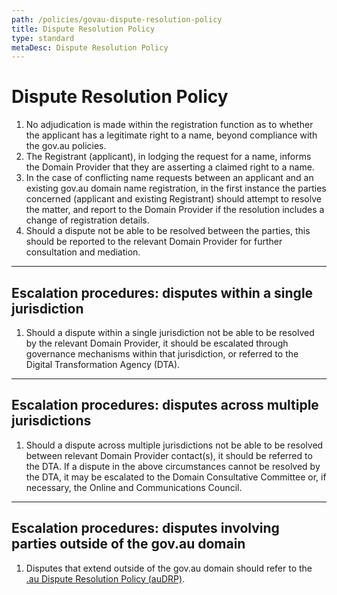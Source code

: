 ```yaml
---
path: /policies/govau-dispute-resolution-policy
title: Dispute Resolution Policy
type: standard
metaDesc: Dispute Resolution Policy
---
```

<div class="container-fluid">
  <div class="row">

  # Dispute Resolution Policy

1. No adjudication is made within the registration function as to whether the applicant has a legitimate right to a name, beyond compliance with the gov.au policies.
2. The Registrant (applicant), in lodging the request for a name, informs the Domain Provider that they are asserting a claimed right to a name.
3. In the case of conflicting name requests between an applicant and an existing gov.au domain name registration, in the first instance the parties concerned (applicant and existing Registrant) should attempt to resolve the matter, and report to the Domain Provider if the resolution includes a change of registration details.
4. Should a dispute not be able to be resolved between the parties, this should be reported to the relevant Domain Provider for further consultation and mediation.

-----------------------------------------

## Escalation procedures: disputes within a single jurisdiction
1. Should a dispute within a single jurisdiction not be able to be resolved by the relevant Domain Provider, it should be escalated through governance mechanisms within that jurisdiction, or referred to the Digital Transformation Agency (DTA).

-----------------------------------------

## Escalation procedures: disputes across multiple jurisdictions
1. Should a dispute across multiple jurisdictions not be able to be resolved between relevant Domain Provider contact(s), it should be referred to the DTA. If a dispute in the above circumstances cannot be resolved by the DTA, it may be escalated to the Domain Consultative Committee or, if necessary, the Online and Communications Council.

-----------------------------------------

## Escalation procedures: disputes involving parties outside of the gov.au domain
1. Disputes that extend outside of the gov.au domain should refer to the [.au Dispute Resolution Policy (auDRP)](https://www.auda.org.au/policies/audrp/).

  </div>
</div>
